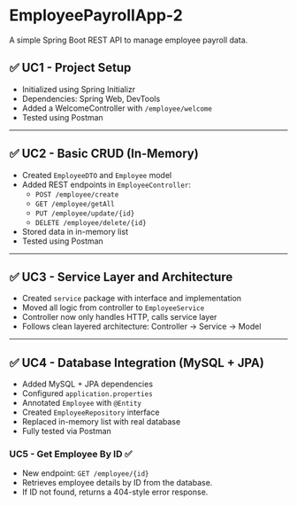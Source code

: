 # EmployeePayrollApp-2

A simple Spring Boot REST API to manage employee payroll data.

## ✅ UC1 - Project Setup
- Initialized using Spring Initializr
- Dependencies: Spring Web, DevTools
- Added a WelcomeController with `/employee/welcome`
- Tested using Postman
---

## ✅ UC2 - Basic CRUD (In-Memory)
- Created `EmployeeDTO` and `Employee` model
- Added REST endpoints in `EmployeeController`:
  - `POST /employee/create`
  - `GET /employee/getAll`
  - `PUT /employee/update/{id}`
  - `DELETE /employee/delete/{id}`
- Stored data in in-memory list
- Tested using Postman

---

## ✅ UC3 - Service Layer and Architecture
- Created `service` package with interface and implementation
- Moved all logic from controller to `EmployeeService`
- Controller now only handles HTTP, calls service layer
- Follows clean layered architecture: Controller → Service → Model

---

## ✅ UC4 - Database Integration (MySQL + JPA)
- Added MySQL + JPA dependencies
- Configured `application.properties`
- Annotated `Employee` with `@Entity`
- Created `EmployeeRepository` interface
- Replaced in-memory list with real database
- Fully tested via Postman

### UC5 - Get Employee By ID ✅
- New endpoint: `GET /employee/{id}`
- Retrieves employee details by ID from the database.
- If ID not found, returns a 404-style error response.
